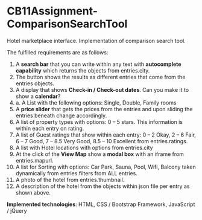# CB11Assignment-ComparisonSearchTool
Hotel marketplace interface. Implementation  of comparison  search tool.

The fulfilled requirements are as follows:

1. A **search bar** that you can write within any text with **autocomplete capability** which returns the objects from entries.city.
2. The button shows the results as different entries that come from the entries objects.
3. A display that shows **Check-in / Check-out dates**. Can you make it to show a **calendar**? 
3. a. A List with the following options: Single, Double, Family rooms 
4. A **price slider** that gets the prices from the entries and upon sliding the entries beneath change accordingly.
5. A list of property types with options: 0 – 5 stars. This information is within each entry on rating.
6. A list of Guest ratings that show within each entry: 0 – 2 Okay, 2 – 6 Fair, 6 – 7 Good, 7 – 8.5 Very Good, 8.5 – 10 Excellent 
   from entries.ratings.
8. A list with Hotel locations with options from entries.city 
9. At the click of the **View Map** show a **modal box** with an iframe from entries.mapurl.
10. A list for Sorting with options: Car Park, Sauna, Pool, Wifi, Balcony taken dynamically from entries.filters from ALL entries.
11. A photo of the hotel from entries.thumbnail.
12. A description of the hotel from the objects within json file per entry as shown above.

**Implemented technologies**: HTML, CSS / Bootstrap Framework, JavaScript / jQuery
